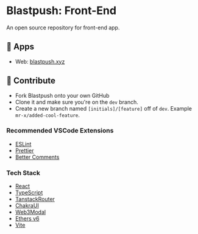 # Blastpush: Front-End

An open source repository for front-end app.

## 🔗 Apps

- Web: [blastpush.xyz](https://blastpush.xyz)

## 🤝 Contribute

- Fork Blastpush onto your own GitHub
- Clone it and make sure you're on the `dev` branch.
- Create a new branch named `[initials]/[feature]` off of `dev`. Example `mr-x/added-cool-feature`.

### Recommended VSCode Extensions

- [ESLint](https://marketplace.visualstudio.com/items?itemName=dbaeumer.vscode-eslint)
- [Prettier](https://marketplace.visualstudio.com/items?itemName=esbenp.prettier-vscode)
- [Better Comments](https://marketplace.visualstudio.com/items?itemName=aaron-bond.better-comments)

### Tech Stack

- [React](https://react.dev)
- [TypeScript](https://www.typescriptlang.org/)
- [TanstackRouter](https://tanstack.com/router/latest)
- [ChakraUI](https://chakra-ui.com/)
- [Web3Modal](https://web3modal.com/)
- [Ethers v6](https://docs.ethers.org/v6/)
- [Vite](https://vitejs.dev/)

